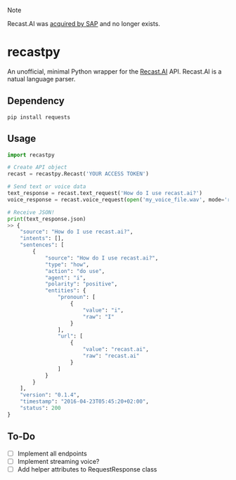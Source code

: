 > [!NOTE]
> Recast.AI was [acquired by SAP](https://web.archive.org/web/20180123215837/https://news.sap.com/sap-powers-innovation-france-acquires-recastai/) and no longer exists.

# recastpy
An unofficial, minimal Python wrapper for the [Recast.AI](https://web.archive.org/web/20180224041630/https://recast.ai/#expand) API. Recast.AI is a natual language parser.

## Dependency
`pip install requests`

## Usage
```python
import recastpy

# Create API object
recast = recastpy.Recast('YOUR ACCESS TOKEN')

# Send text or voice data
text_response = recast.text_request('How do I use recast.ai?')
voice_response = recast.voice_request(open('my_voice_file.wav', mode='rb'))

# Receive JSON!
print(text_response.json)
>> {
    "source": "How do I use recast.ai?",
    "intents": [],
    "sentences": [
        {
            "source": "How do I use recast.ai?",
            "type": "how",
            "action": "do use",
            "agent": "i",
            "polarity": "positive",
            "entities": {
                "pronoun": [
                    {
                        "value": "i",
                        "raw": "I"
                    }
                ],
                "url": [
                    {
                        "value": "recast.ai",
                        "raw": "recast.ai"
                    }
                ]
            }
        }
    ],
    "version": "0.1.4",
    "timestamp": "2016-04-23T05:45:20+02:00",
    "status": 200
}
```


## To-Do

- [ ] Implement all endpoints
- [ ] Implement streaming voice?
- [ ] Add helper attributes to RequestResponse class 
